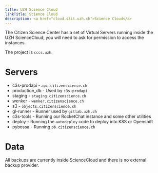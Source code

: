 ```yaml
---
title: UZH Science Cloud
linkTitle: Science Cloud
description: <a href="cloud.s3it.uzh.ch">Science Cloud</a>
---
```


The Citizen Science Center has a set of Virtual Servers running inside the UZH ScienceCloud, you will need to ask for permission to access the instances.

The project is `cccs.uzh`.

# Servers

* c3s-prodapi - `api.citizenscience.ch`
* production_db - Used by `c3s-prodapi`
* staging - `staging.citizenscience.ch`
* wenker - `wenker.citizenscience.ch`
* s3 - `objects.citizenscience.ch`
* gl-runner - Runner used by `gitlab.uzh.ch`
* c3s-tools - Running our RocketChat instance and some other utilities
* deploy - Running the `autodeploy` code to deploy into K8S or Openshift
* pybossa - Running `pb.citizenscience.ch`

# Data

All backups are currently inside ScienceCloud and there is no external backup provider.